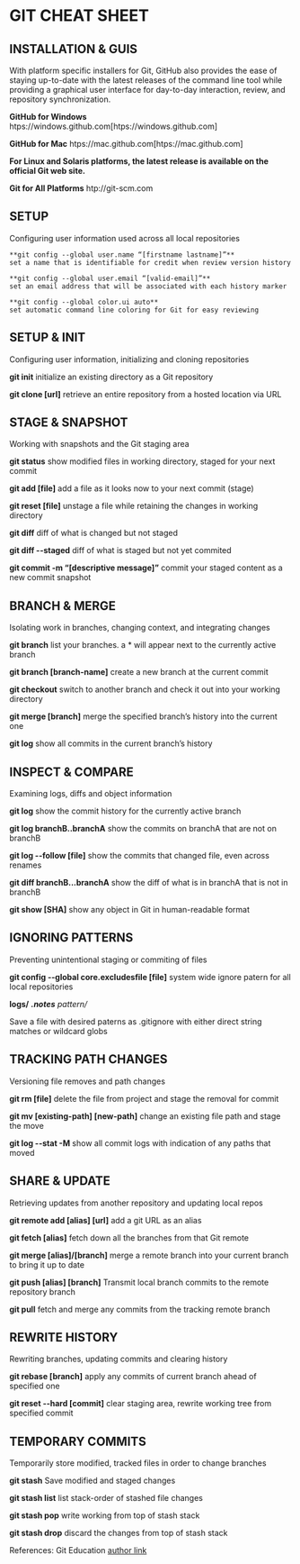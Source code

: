 # GIT CHEAT SHEET # 

 ## INSTALLATION & GUIS ## 
With platform specific installers for Git, GitHub also provides the
ease of staying up-to-date with the latest releases of the command
line tool while providing a graphical user interface for day-to-day
interaction, review, and repository synchronization.

**GitHub for Windows**
htps://windows.github.com[htps://windows.github.com]

**GitHub for Mac**
htps://mac.github.com[htps://mac.github.com]

**For Linux and Solaris platforms, the latest release is available on
the official Git web site.**

**Git for All Platforms**
htp://git-scm.com


 ## SETUP ## 
Configuring user information used across all local repositories

```
**git config --global user.name “[firstname lastname]”**
set a name that is identifiable for credit when review version history
```

```
**git config --global user.email “[valid-email]”**
set an email address that will be associated with each history marker
```

```
**git config --global color.ui auto**
set automatic command line coloring for Git for easy reviewing
```

 ## SETUP & INIT ## 
Configuring user information, initializing and cloning repositories

**git init**
initialize an existing directory as a Git repository

**git clone [url]**
retrieve an entire repository from a hosted location via URL


 ## STAGE & SNAPSHOT ## 
Working with snapshots and the Git staging area

**git status**
show modified files in working directory, staged for your next commit

**git add [file]**
add a file as it looks now to your next commit (stage)

**git reset [file]**
unstage a file while retaining the changes in working directory

**git diff**
diff of what is changed but not staged

**git diff --staged**
diff of what is staged but not yet commited

**git commit -m “[descriptive message]”**
commit your staged content as a new commit snapshot


 ## BRANCH & MERGE ## 
Isolating work in branches, changing context, and integrating changes

**git branch**
list your branches. a * will appear next to the currently active branch

**git branch [branch-name]**
create a new branch at the current commit

**git checkout**
switch to another branch and check it out into your working directory

**git merge [branch]**
merge the specified branch’s history into the current one

**git log**
show all commits in the current branch’s history


 ## INSPECT & COMPARE ## 
Examining logs, diffs and object information

**git log**
show the commit history for the currently active branch

**git log branchB..branchA**
show the commits on branchA that are not on branchB

**git log --follow [file]**
show the commits that changed file, even across renames

**git diff branchB...branchA**
show the diff of what is in branchA that is not in branchB

**git show [SHA]**
show any object in Git in human-readable format


 ## IGNORING PATTERNS ## 
Preventing unintentional staging or commiting of files

**git config --global core.excludesfile [file]**
system wide ignore patern for all local repositories

**logs/**
***.notes**
**pattern*/**

Save a file with desired paterns as .gitignore with either direct string
matches or wildcard globs


 ## TRACKING PATH CHANGES ## 
Versioning file removes and path changes

**git rm [file]**
delete the file from project and stage the removal for commit

**git mv [existing-path] [new-path]**
change an existing file path and stage the move

**git log --stat -M**
show all commit logs with indication of any paths that moved


 ## SHARE & UPDATE ## 
Retrieving updates from another repository and updating local repos

**git remote add [alias] [url]**
add a git URL as an alias

**git fetch [alias]**
fetch down all the branches from that Git remote

**git merge [alias]/[branch]**
merge a remote branch into your current branch to bring it up to date

**git push [alias] [branch]**
Transmit local branch commits to the remote repository branch

**git pull**
fetch and merge any commits from the tracking remote branch


 ## REWRITE HISTORY ## 
Rewriting branches, updating commits and clearing history

**git rebase [branch]**
apply any commits of current branch ahead of specified one

**git reset --hard [commit]**
clear staging area, rewrite working tree from specified commit


 ## TEMPORARY COMMITS ## 
Temporarily store modified, tracked files in order to change branches

**git stash**
Save modified and staged changes

**git stash list**
list stack-order of stashed file changes

**git stash pop**
write working from top of stash stack

**git stash drop**
discard the changes from top of stash stack

References:
Git Education [author link]


[author link]: <https://education.github.com/git-cheat-sheet-education.pdf>
